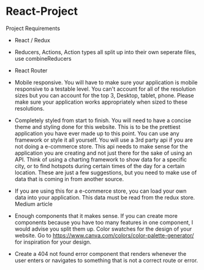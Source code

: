 # React-Project

Project Requirements
- React / Redux

- Reducers, Actions, Action types all split up into their own seperate files, use combineReducers

- React Router

- Mobile responsive. You will have to make sure your application is mobile responsive to a testable level. You can't account for all of the resolution sizes but you can account for the top 3, Desktop, tablet, phone. Please make sure your application works appropriately when sized to these resolutions.

- Completely styled from start to finish. You will need to have a concise theme and styling done for this website. This is to be the prettiest application you have ever made up to this point. You can use any framework or style it all yourself.
You will use a 3rd party api if you are not doing a e-commerce store. This api needs to make sense for the application you are creating and not just there for the sake of using an API. Think of using a charting framework to show data for a specific city, or to find hotspots during certain times of the day for a certain location. These are just a few suggestions, but you need to make use of data that is coming in from another source.

- If you are using this for a e-commerce store, you can load your own data into your application. This data must be read from the redux store.
Medium article

- Enough components that it makes sense. If you can create more components because you have too many features in one component, I would advise you split them up.
Color swatches for the design of your website. Go to https://www.canva.com/colors/color-palette-generator/ for inspiration for your design.

- Create a 404 not found error component that renders whenever the user enters or navigates to something that is not a correct route or error.

